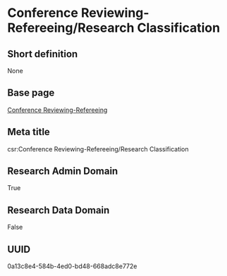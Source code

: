 # Conference Reviewing-Refereeing/Research Classification
## Short definition
None
## Base page
[Conference Reviewing-Refereeing](../../Objects/Conference%20Reviewing-Refereeing.md)
## Meta title
csr:Conference Reviewing-Refereeing/Research Classification
## Research Admin Domain
True
## Research Data Domain
False
## UUID
0a13c8e4-584b-4ed0-bd48-668adc8e772e
